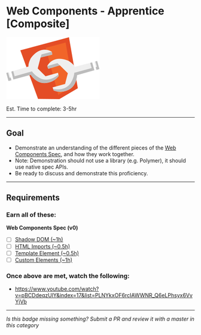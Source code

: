 # Web Components - Apprentice [Composite]

![Web Components Badge](../../img/badges/WebComponents.png "Performance - Apprentice Badge")

Est. Time to complete: 3-5hr

-----


## Goal
- Demonstrate an understanding of the different pieces of the [Web Components Spec](https://github.com/w3c/webcomponents), and how they work together.
 - Note: Demonstration should not use a library (e.g. Polymer), it should use native spec APIs.
- Be ready to discuss and demonstrate this proficiency.


-----


## Requirements

### Earn all of these:

**Web Components Spec (v0)**

- [ ] [Shadow DOM (~1h)](_micro_shadow_dom.md)
- [ ] [HTML Imports (~0.5h)](_micro_html_imports.md)
- [ ] [Template Element (~0.5h)](_micro_template_element.md)
- [ ] [Custom Elements (~1h)](_micro_custom_elements.md)

### Once above are met, watch the following:
- https://www.youtube.com/watch?v=pBCDdeqzUlY&index=17&list=PLNYkxOF6rcIAWWNR_Q6eLPhsyx6VvYjVb

-----

  *Is this badge missing something? Submit a PR and review it with a master in this category*
